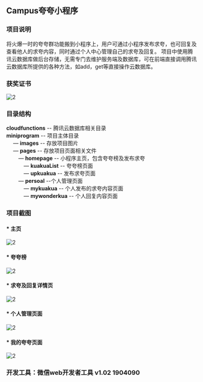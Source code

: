 ## Campus夸夸小程序

### 项目说明
将火爆一时的夸夸群功能搬到小程序上，用户可通过小程序发布求夸，也可回复及查看他人的求夸内容，同时通过个人中心管理自己的求夸及回复。
项目中使用腾讯云数据库做后台存储，无需专门去维护服务端及数据库，可在前端直接调用腾讯云数据库所提供的各种方法，如add，get等直接操作云数据库。

### 获奖证书
![2](miniprogram/images/获奖证书.jpg)

### 目录结构
**cloudfunctions** -- 腾讯云数据库相关目录</br>
**miniprogram** -- 项目主体目录</br>
&emsp; — **images** -- 存放项目图片</br>
&emsp; — **pages** -- 存放项目页面相关文件</br>
&emsp;&emsp;  — **homepage** -- 小程序主页，包含夸夸榜及发布求夸</br>
&emsp;&emsp;&emsp;  — **kuakuaList** -- 夸夸榜页面</br>
&emsp;&emsp;&emsp;  — **upkuakua** -- 发布求夸页面</br>
&emsp;&emsp;  — **persoal** --个人管理页面</br>
&emsp;&emsp;&emsp;  — **mykuakua** -- 个人发布的求夸内容页面</br>
&emsp;&emsp;&emsp;  — **mywonderkua** -- 个人回复内容页面</br>

### 项目截图
#### * 主页
![2](miniprogram/images/homepage.png)

#### * 夸夸榜
![2](/miniprogram/images/kuakualist.png)

#### * 求夸及回复详情页
![2](/miniprogram/images/detail.png)

#### * 个人管理页面
![2](/miniprogram/images/personal.png)

#### * 我的夸夸页面
![2](/miniprogram/images/mykuakua.png)


### 开发工具：微信web开发者工具 v1.02 1904090